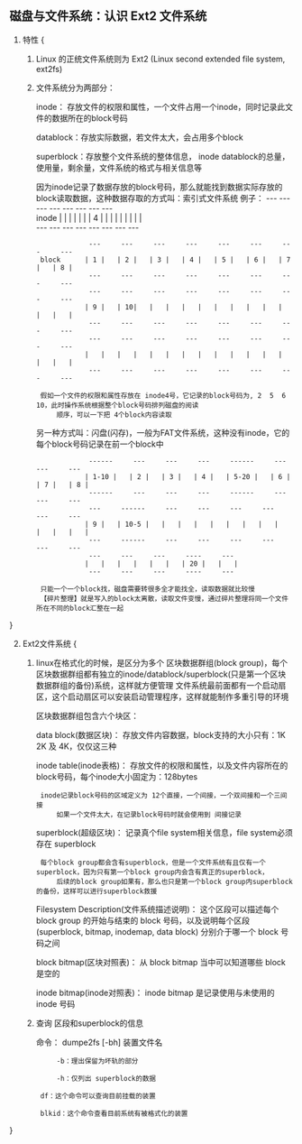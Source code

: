 ##  磁盘与文件系统：认识 Ext2 文件系统


1. 特性
{
	1. Linux 的正统文件系统则为 Ext2 (Linux second extended file system, ext2fs)


	2. 文件系统分为两部分：
		
		inode： 存放文件的权限和属性，一个文件占用一个inode，同时记录此文件的数据所在的block号码
		
		datablock：存放实际数据，若文件太大，会占用多个block
		
		superblock：存放整个文件系统的整体信息， inode datablock的总量，使用量，剩余量，文件系统的格式与相关信息等
		
		因为inode记录了数据存放的block号码，那么就能找到数据实际存放的block读取数据，这种数据存取的方式叫：索引式文件系统
			例子：
						---    	---    	---    	---     ---    	---    	---    	---																										
			inode	   |   |   |   |   |   |   | 4 |   |   |   |   |   |   |   |   |																																
						---    	---    	---    	---    	---    	---    	---    	---																																
																																					
						---    	---    	---    	---     ---     ---     ---     ---															
			block	   | 1 |   | 2 |   | 3 |   | 4 |   | 5 |   | 6 |   | 7 |   | 8 |																																
						---    	---    	---    	---     ---     ---     ---     ---																																																							
						---    	---    	---    	---     ---    	---    	---    	---														
					   | 9 |   | 10|   |   |   |   |   |   |   |   |   |   |   |   |																																	
						---    	---    	---    	---  	---    	---    	---    	---																																	
						---    	---    	---    	---     ---    	---    	---    	---													
					   |   |   |   |   |   |   |   |   |   |   |   |   |   |   |   |																																	
						---    	---    	---    	--- 	---    	---    	---    	---																																	
																																			
			假如一个文件的权限和属性存放在 inode4号，它记录的block号码为, 2  5  6  10，此时操作系统根据整个block号码排列磁盘的阅读
				顺序，可以一下把 4个block内容读取
				
				
		另一种方式叫：闪盘(闪存)，一般为FAT文件系统，这种没有inode，它的每个block号码记录在前一个block中

						------     ---     ---     ---     ------     ---     ---     ---														
					   | 1-10 |   | 2 |   | 3 |   | 4 |   | 5-20 |   | 6 |   | 7 |   | 8 |													
						------     ---     ---     ---     ------     ---     ---     ---														
						---    	------     ---     ---     ---     ---     ---     ---														
					   | 9 |   | 10-5 |   |   |   |   |   |   |   |   |   |   |   |   |													
						---    	------     ---     ---     ---     ---     ---     ---														
						---    	---    	---    	----     ---    											
					   |   |   |   |   |   |   | 20 |   |   |   										
						---    	---    	---    	----     ---    											
			
			只能一个一个block找，磁盘需要转很多全才能找全，读取数据就比较慢
			【碎片整理】就是写入的block太离散，读取文件变慢，通过碎片整理将同一个文件所在不同的block汇整在一起

}		
																
																
2. Ext2文件系统
{

	1. linux在格式化的时候，是区分为多个 区块数据群组(block group)，每个区块数据群组都有独立的inode/datablock/superblock(只是第一个区块数据群组的备份)系统，这样就方便管理
		文件系统最前面都有一个启动扇区，这个启动扇区可以安装启动管理程序，这样就能制作多重引导的环境
		
		区块数据群组包含六个块区：
		
		data block(数据区块)：
			存放文件内容数据，block支持的大小只有：1K   2K  及  4K，仅仅这三种
			
		
		inode table(inode表格)：
			存放文件的权限和属性，以及文件内容所在的block号码，每个inode大小固定为：128bytes
			
			inode记录block号码的区域定义为 12个直接，一个间接，一个双间接和一个三间接
				如果一个文件太大，在记录block号码时就会使用到 间接记录
	

		superblock(超级区块)：
			记录真个file system相关信息，file system必须存在 superblock
			
			每个block group都会含有superblock，但是一个文件系统有且仅有一个superblock，因为只有第一个block group内会含有真正的superblock，
				后续的block group如果有，那么也只是第一个block group内superblock的备份，这样可以进行superblock救援
				
	
		Filesystem Description(文件系统描述说明)：
			这个区段可以描述每个 block group 的开始与结束的 block 号码，以及说明每个区段 (superblock, bitmap, inodemap, data block) 分别介于哪一个 block 号码之间
	

		block bitmap(区块对照表)：
			从 block bitmap 当中可以知道哪些 block 是空的
	
	
		inode bitmap(inode对照表)：
			 inode bitmap 是记录使用与未使用的 inode 号码
	
	
	2. 查询 区段和superblock的信息
	
		命令：
			dumpe2fs [-bh] 装置文件名
			
				-b：理出保留为坏轨的部分
				
				-h：仅列出 superblock的数据
				
			df：这个命令可以查询目前挂载的装置
			
			blkid：这个命令查看目前系统有被格式化的装置

}	
																
																																	
																																	
																																	
																																	
																																	
																																	
																																	
																																	
																																	












